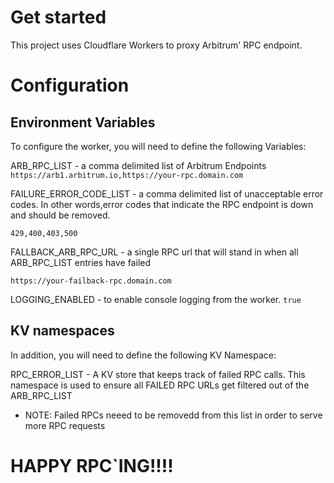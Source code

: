 # Get started 

This project uses Cloudflare Workers to proxy Arbitrum' RPC endpoint.

# Configuration

## Environment Variables

To configure the worker, you will need to define the following Variables:

ARB_RPC_LIST - a comma delimited list of Arbitrum Endpoints
```https://arb1.arbitrum.io,https://your-rpc.domain.com```

FAILURE_ERROR_CODE_LIST - a comma delimited list of unacceptable error codes. In other words,error codes that indicate the RPC endpoint is down and should be removed.

```429,400,403,500```

FALLBACK_ARB_RPC_URL - a single RPC url that will stand in when all ARB_RPC_LIST entries have failed

```https://your-failback-rpc.domain.com```

LOGGING_ENABLED - to enable console logging from the worker.
```true```


## KV namespaces

In addition, you will need to define the following KV Namespace:

RPC_ERROR_LIST - A KV store that keeps track of failed RPC calls. This namespace is used to ensure all FAILED RPC URLs get filtered out of the ARB_RPC_LIST
* NOTE: Failed RPCs neeed to be removedd from this list in order to serve more RPC requests

#

# HAPPY RPC`ING!!!!
